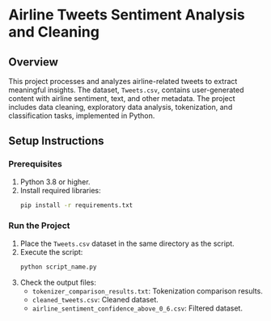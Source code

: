 
# Airline Tweets Sentiment Analysis and Cleaning

## Overview
This project processes and analyzes airline-related tweets to extract meaningful insights. The dataset, `Tweets.csv`, contains user-generated content with airline sentiment, text, and other metadata. The project includes data cleaning, exploratory data analysis, tokenization, and classification tasks, implemented in Python.

## Setup Instructions
### Prerequisites
1. Python 3.8 or higher.
2. Install required libraries:
   ```bash
   pip install -r requirements.txt
   ```

### Run the Project
1. Place the `Tweets.csv` dataset in the same directory as the script.
2. Execute the script:
   ```bash
   python script_name.py
   ```
3. Check the output files:
   - `tokenizer_comparison_results.txt`: Tokenization comparison results.
   - `cleaned_tweets.csv`: Cleaned dataset.
   - `airline_sentiment_confidence_above_0_6.csv`: Filtered dataset.

